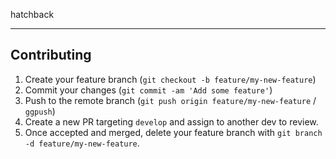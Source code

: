 hatchback

---

## Contributing

1. Create your feature branch (`git checkout -b feature/my-new-feature`)
2. Commit your changes (`git commit -am 'Add some feature'`)
3. Push to the remote branch (`git push origin feature/my-new-feature` / `ggpush`)
4. Create a new PR targeting `develop` and assign to another dev to review.
5. Once accepted and merged, delete your feature branch with `git branch -d feature/my-new-feature`.
